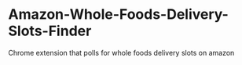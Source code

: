 # Amazon-Whole-Foods-Delivery-Slots-Finder
Chrome extension that polls for whole foods delivery slots on amazon
